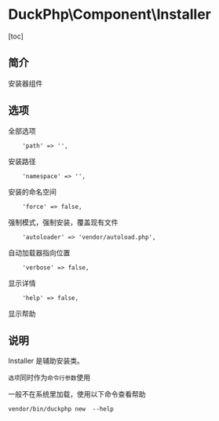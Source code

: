 # DuckPhp\Component\Installer
[toc]
## 简介

安装器组件

## 选项
全部选项

        'path' => '',
安装路径

        'namespace' => '',
安装的命名空间

        'force' => false,
强制模式，强制安装，覆盖现有文件

        'autoloader' => 'vendor/autoload.php',
自动加载器指向位置

        'verbose' => false,
显示详情

        'help' => false,
显示帮助

## 说明

Installer 是辅助安装类。

`选项`同时作为`命令行参数`使用

一般不在系统里加载，使用以下命令查看帮助

```
vendor/bin/duckphp new  --help
```